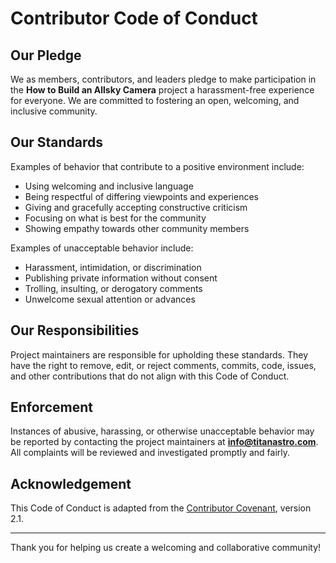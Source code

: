 # Contributor Code of Conduct

## Our Pledge

We as members, contributors, and leaders pledge to make participation in the **How to Build an Allsky Camera** project a harassment-free experience for everyone. We are committed to fostering an open, welcoming, and inclusive community.

## Our Standards

Examples of behavior that contribute to a positive environment include:
- Using welcoming and inclusive language
- Being respectful of differing viewpoints and experiences
- Giving and gracefully accepting constructive criticism
- Focusing on what is best for the community
- Showing empathy towards other community members

Examples of unacceptable behavior include:
- Harassment, intimidation, or discrimination
- Publishing private information without consent
- Trolling, insulting, or derogatory comments
- Unwelcome sexual attention or advances

## Our Responsibilities

Project maintainers are responsible for upholding these standards. They have the right to remove, edit, or reject comments, commits, code, issues, and other contributions that do not align with this Code of Conduct.

## Enforcement

Instances of abusive, harassing, or otherwise unacceptable behavior may be reported by contacting the project maintainers at **info@titanastro.com**. All complaints will be reviewed and investigated promptly and fairly.

## Acknowledgement

This Code of Conduct is adapted from the [Contributor Covenant](https://www.contributor-covenant.org), version 2.1.

---

Thank you for helping us create a welcoming and collaborative community!
